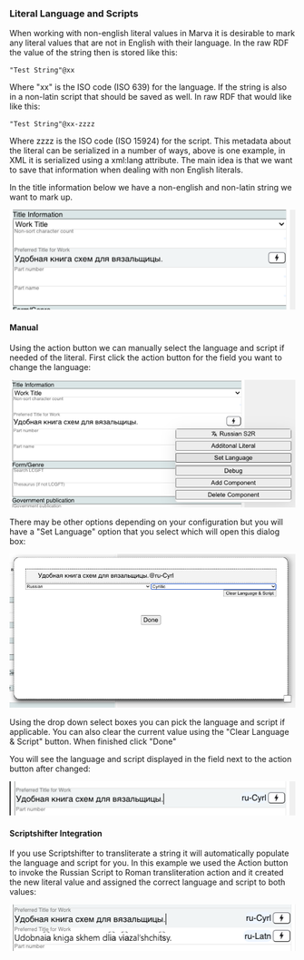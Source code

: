 ### Literal Language and Scripts

When working with non-english literal values in Marva it is desirable to mark any literal values that are not in English with their language. In the raw RDF the value of the string then is stored like this:

```
"Test String"@xx
```

Where "xx" is the ISO code (ISO 639) for the language. If the string is also in a non-latin script that should be saved as well. In raw RDF that would like like this:

```
"Test String"@xx-zzzz
```

Where zzzz is the ISO code (ISO 15924) for the script. This metadata about the literal can be serialized in a number of ways, above is one example, in XML it is serialized using a xml:lang attribute. The main idea is that we want to save that information when dealing with non English literals.



In the title information below we have a non-english and non-latin string we want to mark up.



![non-latin-literal](non-latin-literal.png)



#### Manual 

Using the action button we can manually select the language and script if needed of the literal. First click the action button for the field you want to change the language:

![non-latin-literal-action-button-press](non-latin-literal-action-button-press.png)

There may be other options depending on your configuration but you will have a "Set Language" option that you select which will open this dialog box:

![non-latin-dialog-box](non-latin-dialog-box.png)

Using the drop down select boxes you can pick the language and script if applicable. You can also clear the current value using the "Clear Language & Script" button. When finished click "Done"

You will see the language and script displayed in the field next to the action button after changed:

![non-latin-result](non-latin-result.png)

#### Scriptshifter Integration

If you use Scriptshifter to transliterate a string it will automatically populate the language and script for you.  In this example we used the Action button to invoke the Russian Script to Roman transliteration action and it created the new literal value and assigned the correct language and script to both values:

![non-latin-scriptshifter-results](non-latin-scriptshifter-results.png)



